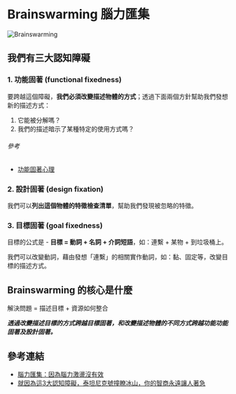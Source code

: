# Brainswarming 腦力匯集

![Brainswarming](http://www.sintetia.com/wp-content/uploads/2014/07/brainswarming.png)

## 我們有三大認知障礙

### 1. 功能固著 (functional fixedness)

要跨越這個障礙，**我們必須改變描述物體的方式**；透過下面兩個方針幫助我們發想新的描述方式：

1. 它能被分解嗎？
2. 我們的描述暗示了某種特定的使用方式嗎？

###### 參考

- [功能固著心理](http://wiki.mbalib.com/zh-tw/%E5%8A%9F%E8%83%BD%E5%9B%BA%E7%9D%80%E5%BF%83%E7%90%86)

### 2. 設計固著 (design fixation)

我們可以**列出這個物體的特徵檢查清單**，幫助我們發現被忽略的特徵。

### 3. 目標固著 (goal fixedness)

目標的公式是 - **目標 = 動詞 + 名詞 + 介詞短語**，如：連繫 + 某物 + 到垃圾桶上。

我們可以改變動詞，藉由發想「連繫」的相關實作動詞，如：黏、固定等，改變目標的描述方式。

## Brainswarming 的核心是什麼

解決問題 = 描述目標 + 資源如何整合

***透過改變描述目標的方式跨越目標固著，和改變描述物體的不同方式跨越功能功能固著及設計固著。***

## 參考連結

- [腦力匯集：因為腦力激盪沒有效](http://www.hbrtaiwan.com/video_content_VI0000063.html)
- [就因為這3大認知障礙，泰坦尼克號撞瞭冰山，你的智商永遠讓人著急](http://www.gegugu.com/2016/01/18/12386.html)
